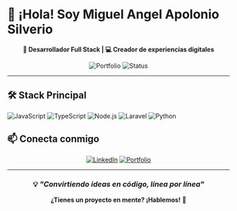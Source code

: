 # 👋 ¡Hola! Soy Miguel Angel Apolonio Silverio

<div align="center">

**🚀 Desarrollador Full Stack | 💻 Creador de experiencias digitales**

![Portfolio](https://img.shields.io/badge/Portfolio-2025-brightgreen?style=for-the-badge)
![Status](https://img.shields.io/badge/Status-Disponible-success?style=for-the-badge)

</div>

---

## 🛠️ **Stack Principal**

![JavaScript](https://img.shields.io/badge/JavaScript-F7DF1E?style=for-the-badge&logo=javascript&logoColor=black)
![TypeScript](https://img.shields.io/badge/TypeScript-007ACC?style=for-the-badge&logo=typescript&logoColor=white)
![Node.js](https://img.shields.io/badge/Node.js-43853D?style=for-the-badge&logo=node.js&logoColor=white)
![Laravel](https://img.shields.io/badge/Laravel-FF2D20?style=for-the-badge&logo=laravel&logoColor=white)
![Python](https://img.shields.io/badge/Python-3776AB?style=for-the-badge&logo=python&logoColor=white)


## 📫 **Conecta conmigo**

<div align="center">

[![LinkedIn](https://img.shields.io/badge/LinkedIn-0077B5?style=for-the-badge&logo=linkedin&logoColor=white)](https://www.linkedin.com/in/miguel-apolonio-silverio/)
[![Portfolio](https://img.shields.io/badge/Portfolio-FF5722?style=for-the-badge&logo=google-chrome&logoColor=white)](https://devapol.netlify.app/)

</div>

---

<div align="center">

### 💡 *"Convirtiendo ideas en código, línea por línea"*

**¿Tienes un proyecto en mente? ¡Hablemos!** 🚀

</div>
